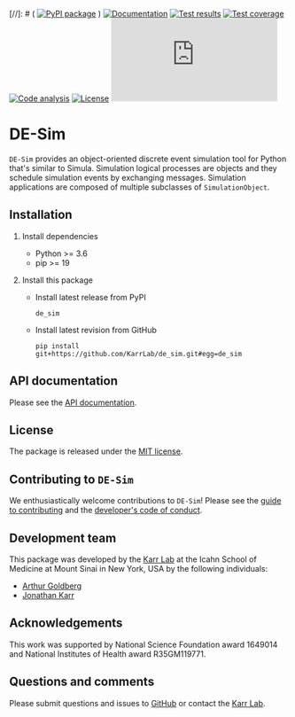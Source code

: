 [//]: # ( [![PyPI package](https://img.shields.io/pypi/v/de_sim.svg)](https://pypi.python.org/pypi/de_sim) )
[![Documentation](https://readthedocs.org/projects/de_sim/badge/?version=latest)](https://docs.karrlab.org/de_sim)
[![Test results](https://circleci.com/gh/KarrLab/de_sim.svg?style=shield)](https://circleci.com/gh/KarrLab/de_sim)
[![Test coverage](https://coveralls.io/repos/github/KarrLab/de_sim/badge.svg)](https://coveralls.io/github/KarrLab/de_sim)
[![Code analysis](https://api.codeclimate.com/v1/badges/2fa3ece22f571fd36b12/maintainability)](https://codeclimate.com/github/KarrLab/de_sim)
[![License](https://img.shields.io/github/license/KarrLab/de_sim.svg)](LICENSE)
![Analytics](https://ga-beacon.appspot.com/UA-86759801-1/de_sim/README.md?pixel)

# DE-Sim

`DE-Sim` provides an object-oriented discrete event simulation
tool for Python that's similar to Simula.
Simulation logical processes are objects and they schedule
simulation events by exchanging messages.
Simulation applications are composed of multiple
subclasses of `SimulationObject`.

## Installation
1. Install dependencies
    
    * Python >= 3.6
    * pip >= 19

2. Install this package 

    * Install latest release from PyPI
      ```
      de_sim
      ```

    * Install latest revision from GitHub
      ```
      pip install git+https://github.com/KarrLab/de_sim.git#egg=de_sim
      ```

## API documentation
Please see the [API documentation](https://docs.karrlab.org/de_sim).

## License
The package is released under the [MIT license](LICENSE).

## Contributing to `DE-Sim`
We enthusiastically welcome contributions to `DE-Sim`! Please see the [guide to contributing](CONTRIBUTING.md) and the [developer's code of conduct](CODE_OF_CONDUCT.md).

## Development team
This package was developed by the [Karr Lab](https://www.karrlab.org) at the Icahn School of Medicine at Mount Sinai in New York, USA by the following individuals:

* [Arthur Goldberg](https://www.mountsinai.org/profiles/arthur-p-goldberg)
* [Jonathan Karr](https://www.karrlab.org)

## Acknowledgements
This work was supported by National Science Foundation award 1649014 and National Institutes of Health award R35GM119771.

## Questions and comments
Please submit questions and issues to [GitHub](https://github.com/KarrLab/de_sim/issues) or contact the [Karr Lab](mailto:info@karrlab.org).
